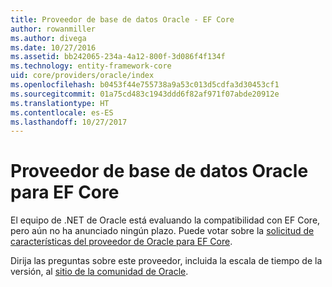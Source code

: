 ```yaml
---
title: Proveedor de base de datos Oracle - EF Core
author: rowanmiller
ms.author: divega
ms.date: 10/27/2016
ms.assetid: bb242065-234a-4a12-800f-3d086f4f134f
ms.technology: entity-framework-core
uid: core/providers/oracle/index
ms.openlocfilehash: b0453f44e755738a9a53c013d5cdfa3d30453cf1
ms.sourcegitcommit: 01a75cd483c1943ddd6f82af971f07abde20912e
ms.translationtype: HT
ms.contentlocale: es-ES
ms.lasthandoff: 10/27/2017
---
```

# <a name="oracle-ef-core-database-provider"></a>Proveedor de base de datos Oracle para EF Core

El equipo de .NET de Oracle está evaluando la compatibilidad con EF Core, pero aún no ha anunciado ningún plazo. Puede votar sobre la [solicitud de características del proveedor de Oracle para EF Core](https://apex.oracle.com/pls/apex/f?p=18357:39:105422858407495::NO::P39_ID:28241).

Dirija las preguntas sobre este proveedor, incluida la escala de tiempo de la versión, al [sitio de la comunidad de Oracle](https://community.oracle.com/).
